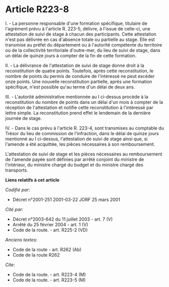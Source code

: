 # Article R223-8

I. - La personne responsable d'une formation spécifique, titulaire de l'agrément prévu à l'article R. 223-5, délivre, à
l'issue de celle-ci, une attestation de suivi de stage à chacun des participants. Cette attestation n'est pas délivrée en cas
d'absence totale ou partielle au stage. Elle est transmise au préfet du département ou à l'autorité compétente du territoire
ou de la collectivité territoriale d'outre-mer, du lieu de suivi de stage, dans un délai de quinze jours à compter de la fin
de cette formation.

II. - La délivrance de l'attestation de suivi de stage donne droit à la reconstitution de quatre points. Toutefois, après
cette reconstitution, le nombre de points du permis de conduire de l'intéressé ne peut excéder onze points. Une nouvelle
reconstitution partielle, après une formation spécifique, n'est possible qu'au terme d'un délai de deux ans.

III. - L'autorité administrative mentionnée au I ci-dessus procède à la reconstitution du nombre de points dans un délai d'un
mois à compter de la réception de l'attestation et notifie cette reconstitution à l'intéressé par lettre simple. La
reconstitution prend effet le lendemain de la dernière journée de stage.

IV. - Dans le cas prévu à l'article R. 223-4, sont transmises au comptable du Trésor du lieu de commission de l'infraction,
dans le délai de quinze jours mentionné au I ci-dessus, l'attestation de suivi de stage ainsi que, si l'amende a été
acquittée, les pièces nécessaires à son remboursement.

L'attestation de suivi de stage et les pièces nécessaires au remboursement de l'amende payée sont définies par arrêté
conjoint du ministre de l'intérieur, du ministre chargé du budget et du ministre chargé des transports.

**Liens relatifs à cet article**

_Codifié par_:

  - Décret n°2001-251 2001-03-22 JORF 25 mars 2001

_Cité par_:

  - Décret n°2003-642 du 11 juillet 2003 - art. 7 (V)
  - Arrêté du 25 février 2004 - art. 1 (V)
  - Code de la route. - art. R225-2 (VD)

_Anciens textes_:

  - Code de la route - art. R262 (Ab)
  - Code de la route R262

_Cite_:

  - Code de la route. - art. R223-4 (M)
  - Code de la route. - art. R223-5 (M)
